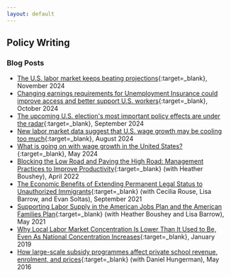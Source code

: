 ```yaml
---
layout: default
---
```

## Policy Writing

### Blog Posts
- [The U.S. labor market keeps beating projections](https://equitablegrowth.org/the-u-s-labor-market-keeps-beating-projections/){:target=_blank}, November 2024
- [Changing earnings requirements for Unemployment Insurance could improve access and better support U.S. workers](https://equitablegrowth.org/changing-earnings-requirements-for-unemployment-insurance-could-improve-access-and-better-support-u-s-workers/){:target=_blank}, October 2024
- [The upcoming U.S. election's most important policy effects are under the radar](https://equitablegrowth.org/the-upcoming-u-s-elections-most-important-policy-effects-are-under-the-radar/){:target=_blank}, September 2024
- [New labor market data suggest that U.S. wage growth may be cooling too much](https://equitablegrowth.org/new-labor-market-data-suggest-that-u-s-wage-growth-may-be-cooling-too-much/){:target=_blank}, August 2024
- [What is going on with wage growth in the United States?](https://equitablegrowth.org/what-is-going-on-with-wage-growth-in-the-united-states/){:target=_blank}, May 2024
- [Blocking the Low Road and Paving the High Road: Management Practices to Improve Productivity](https://www.whitehouse.gov/cea/written-materials/2022/04/06/blocking-the-low-road-and-paving-the-high-road-management-practices-to-improve-productivity/){:target=_blank} (with Heather Boushey), April 2022
- [The Economic Benefits of Extending Permanent Legal Status to Unauthorized Immigrants](https://www.whitehouse.gov/cea/blog/2021/09/17/the-economic-benefits-of-extending-permanent-legal-status-to-unauthorized-immigrants/){:target=_blank} (with Cecilia Rouse, Lisa Barrow, and Evan Soltas), September 2021
- [Supporting Labor Supply in the American Jobs Plan and the American Families Plan](https://www.whitehouse.gov/cea/blog/2021/05/28/supporting-labor-supply-in-the-american-jobs-plan-and-the-american-families-plan/){:target=_blank} (with Heather Boushey and Lisa Barrow), May 2021
- [Why Local Labor Market Concentration Is Lower Than It Used to Be, Even As National Concentration Increases](https://www.promarket.org/2019/01/02/why-local-labor-market-concentration-is-lower-than-it-used-to-be-even-as-national-concentration-increases/){:target=_blank}, January 2019
- [How large-scale subsidy programmes affect private school revenue, enrolment, and prices](https://voxeu.org/article/effects-private-school-subsidy-programmes-school-revenue-and-enrolment){:target=_blank} (with Daniel Hungerman), May 2016
